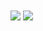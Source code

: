 


<img src="https://raw.githubusercontent.com/gist/ZviMints/21c598c659081f9c0866e29a00bc2468/raw/05205bd01a980bfaaf4b81b8e5264d9fc127f73f/welcome.gif" align="center">


<img src="https://profile-counter.glitch.me/arunkumarayinabathina/count.svg" align="center" background="black">
